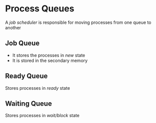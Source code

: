 # Process Queues

A *job scheduler* is responsible for moving processes from one queue to another

## Job Queue

- It stores the processes in *new* state
- It is stored in the secondary memory

## Ready Queue

Stores processes in *ready* state

## Waiting Queue

Stores processes in *wait/block* state

